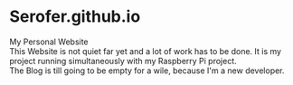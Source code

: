 # Serofer.github.io
My Personal Website
<br>
This Website is not quiet far yet and a lot of work has to be done. It is my project running simultaneously with my Raspberry Pi project. 
<br> 
The Blog is till going to be empty for a wile, because I'm a new developer.